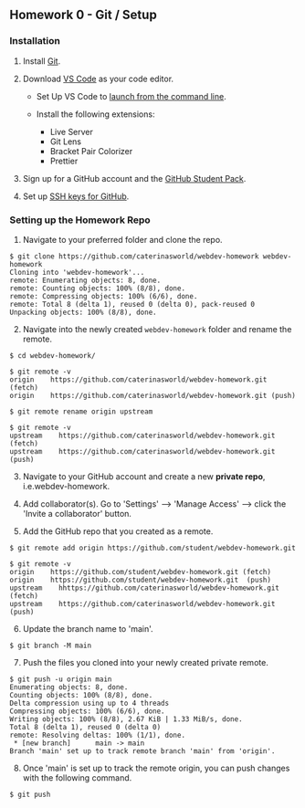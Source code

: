 ## Homework 0 - Git / Setup 

### Installation

1. Install [Git](https://git-scm.com/book/en/v2/Getting-Started-Installing-Git).

2. Download [VS Code](https://code.visualstudio.com/) as your code editor.

   - Set Up VS Code to [launch from the command line](https://code.visualstudio.com/docs/editor/command-line#_launching-from-command-line).

   - Install the following extensions:
     - Live Server
     - Git Lens
     - Bracket Pair Colorizer
     - Prettier

3. Sign up for a GitHub account and the [GitHub Student Pack](https://education.github.com/pack).

4. Set up [SSH keys for GitHub](https://docs.github.com/en/free-pro-team@latest/github/authenticating-to-github/connecting-to-github-with-ssh).

### Setting up the Homework Repo

1. Navigate to your preferred folder and clone the repo.

```console
$ git clone https://github.com/caterinasworld/webdev-homework webdev-homework
Cloning into 'webdev-homework'...
remote: Enumerating objects: 8, done.
remote: Counting objects: 100% (8/8), done.
remote: Compressing objects: 100% (6/6), done.
remote: Total 8 (delta 1), reused 0 (delta 0), pack-reused 0
Unpacking objects: 100% (8/8), done.
```

2. Navigate into the newly created `webdev-homework` folder and rename the remote.

```console
$ cd webdev-homework/

$ git remote -v
origin	  https://github.com/caterinasworld/webdev-homework.git (fetch)
origin	  https://github.com/caterinasworld/webdev-homework.git (push)

$ git remote rename origin upstream

$ git remote -v
upstream	https://github.com/caterinasworld/webdev-homework.git (fetch)
upstream	https://github.com/caterinasworld/webdev-homework.git (push)
```

3. Navigate to your GitHub account and create a new **private repo**, i.e.webdev-homework.

4. Add collaborator(s). Go to 'Settings' --> 'Manage Access' --> click the 'Invite a collaborator' button.

5. Add the GitHub repo that you created as a remote.

```console
$ git remote add origin https://github.com/student/webdev-homework.git

$ git remote -v
origin	  https://github.com/student/webdev-homework.git (fetch)
origin	  https://github.com/student/webdev-homework.git  (push)
upstream	hhttps://github.com/caterinasworld/webdev-homework.git (fetch)
upstream	https://github.com/caterinasworld/webdev-homework.git (push)
```

6. Update the branch name to 'main'.

```console
$ git branch -M main
```

7. Push the files you cloned into your newly created private remote.

```console
$ git push -u origin main
Enumerating objects: 8, done.
Counting objects: 100% (8/8), done.
Delta compression using up to 4 threads
Compressing objects: 100% (6/6), done.
Writing objects: 100% (8/8), 2.67 KiB | 1.33 MiB/s, done.
Total 8 (delta 1), reused 0 (delta 0)
remote: Resolving deltas: 100% (1/1), done.
 * [new branch]      main -> main
Branch 'main' set up to track remote branch 'main' from 'origin'.
```

8. Once 'main' is set up to track the remote origin, you can push changes with the following command.

```console
$ git push
```
